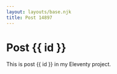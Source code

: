 ```yaml
---
layout: layouts/base.njk
title: Post 14897
---
```


# Post {{ id }}

This is post {{ id }} in my Eleventy project.
